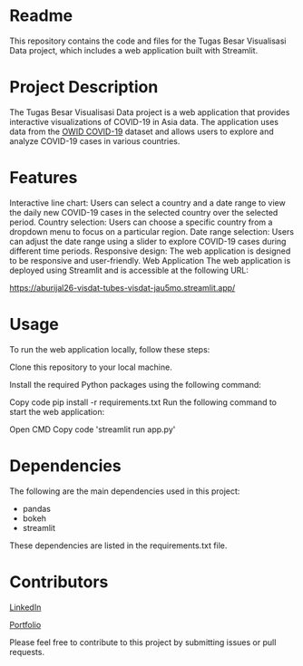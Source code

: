 # Readme
This repository contains the code and files for the Tugas Besar Visualisasi Data project, which includes a web application built with Streamlit.

# Project Description
The Tugas Besar Visualisasi Data project is a web application that provides interactive visualizations of COVID-19 in Asia data. The application uses data from the [OWID COVID-19](https://raw.githubusercontent.com/owid/covid-19-data/master/public/data/owid-covid-data.csv) dataset and allows users to explore and analyze COVID-19 cases in various countries.

# Features
Interactive line chart: Users can select a country and a date range to view the daily new COVID-19 cases in the selected country over the selected period.
Country selection: Users can choose a specific country from a dropdown menu to focus on a particular region.
Date range selection: Users can adjust the date range using a slider to explore COVID-19 cases during different time periods.
Responsive design: The web application is designed to be responsive and user-friendly.
Web Application
The web application is deployed using Streamlit and is accessible at the following URL:

https://aburijal26-visdat-tubes-visdat-jau5mo.streamlit.app/

# Usage
To run the web application locally, follow these steps:

Clone this repository to your local machine.

Install the required Python packages using the following command:

Copy code
pip install -r requirements.txt
Run the following command to start the web application:

Open CMD
Copy code
'streamlit run app.py'

# Dependencies
The following are the main dependencies used in this project:

* pandas
* bokeh
* streamlit

These dependencies are listed in the requirements.txt file.

# Contributors
[LinkedIn](https://www.linkedin.com/in/muhammad-abu-rijal-kusnaedi/)

[Portfolio](https://aburijal26.wixsite.com/portfolio) 

Please feel free to contribute to this project by submitting issues or pull requests.

